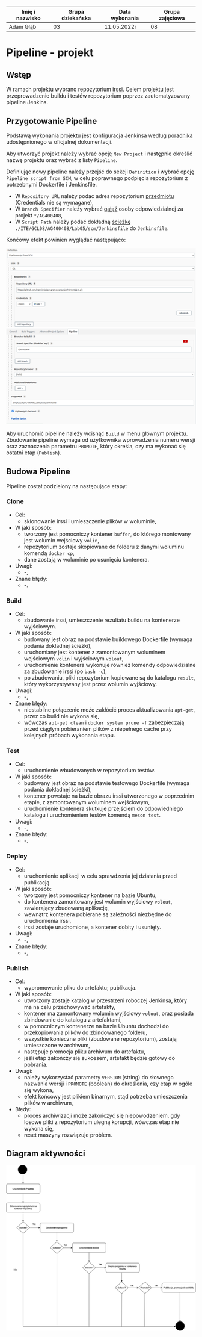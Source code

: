 | Imię i nazwisko | Grupa dziekańska | Data wykonania | Grupa zajęciowa |
| ----------- | ----------- | ----------- | ----------- |
| Adam Głąb | 03 | 11.05.2022r | 08 |

# Pipeline - projekt


## Wstęp

W ramach projektu wybrano repozytorium [irssi](https://github.com/irssi/irssi). Celem projektu jest przeprowadzenie buildu i testów repozytorium poprzez zautomatyzowany pipeline Jenkins. 

## Przygotowanie Pipeline

Podstawą wykonania projektu jest konfiguracja Jenkinsa według [poradnika](https://www.jenkins.io/doc/book/installing/docker/) udostępnionego w oficjalnej dokumentacji.

Aby utworzyć projekt należy wybrać opcję `New Project` i następnie określić nazwę projektu oraz wybrać z listy `Pipeline`.

Definiując nowy pipeline należy przejść do sekcji `Definition` i wybrać opcję `Pipeline script from SCM`, w celu poprawnego podpięcia repozytorium z potrzebnymi Dockerfile i Jenkinsfile.

* W `Repository URL` należy podać adres repozytorium [przedmiotu](https://github.com/InzynieriaOprogramowaniaAGH/MDO2022_S) (Credentials nie są wymagane),
* W `Branch Specifier` należy wybrać [gałąź](https://github.com/InzynieriaOprogramowaniaAGH/MDO2022_S/tree/AG400408) osoby odpowiedzialnej za projekt `*/AG400408`,
* W `Script Path` należy podać dokładną [ścieżkę](https://github.com/InzynieriaOprogramowaniaAGH/MDO2022_S/blob/AG400408/ITE/GCL08/AG400408/Lab05/scm/Jenkinsfile) `./ITE/GCL08/AG400408/Lab05/scm/Jenkinsfile` do `Jenkinsfile`.

Konćowy efekt powinien wyglądać następująco:

![scm](scm1.png)
![scm](scm2.png)

Aby uruchomić pipeline należy wcisnąć `Build` w menu głównym projektu. Zbudowanie pipeline wymaga od użytkownika wprowadzenia numeru wersji oraz zaznaczenia parametru `PROMOTE`, który określa, czy ma wykonać się ostatni etap (`Publish`).

## Budowa Pipeline

Pipeline został podzielony na następujące etapy:

### Clone
  - Cel: 
    - sklonowanie irssi i umieszczenie plików w woluminie,
  - W jaki sposób: 
    - tworzony jest pomocniczy kontener `buffer`, do którego montowany jest wolumin wejściowy `volin`,
    - repozytorium zostaje skopiowane do folderu z danymi woluminu komendą `docker cp`,
    - dane zostają w woluminie po usunięciu kontenera.
  - Uwagi:
    - -,
  - Znane błędy:
    - -.
###  Build
  - Cel:
    - zbudowanie irssi, umieszczenie rezultatu buildu na kontenerze wyjściowym.
  - W jaki sposób:
    - budowany jest obraz na podstawie buildowego Dockerfile (wymaga podania dokładnej ścieżki),
    - uruchomiany jest kontener z zamontowanym woluminem wejściowym `volin` i wyjściowym `volout`,
    - uruchomienie kontenera wykonuje również komendy odpowiedzialne za zbudowanie irssi (po `bash -c`),
    - po zbudowaniu, pliki repozytorium kopiowane są do katalogu `result`, który wykorzystywany jest przez wolumin wyjściowy.
  - Uwagi:
    - -,
  - Znane błędy:
    - niestabilne połączenie może zakłócić proces aktualizowania `apt-get`, przez co build nie wykona się,
    - wówczas `apt-get clean` i `docker system prune -f` zabezpieczają przed ciągłym pobieraniem plików z niepełnego cache przy kolejnych próbach wykonania etapu.
###  Test
  - Cel:
    - uruchomienie wbudowanych w repozytorium testów.
  - W jaki sposób:
    - budowany jest obraz na podstawie testowego Dockerfile (wymaga podania dokładnej ścieżki),
    - kontener powstaje na bazie obrazu irssi utworzonego w poprzednim etapie, z zamontowanym woluminem wejściowym,
    - uruchomienie kontenera skutkuje przejściem do odpowiedniego katalogu i uruchomieniem testów komendą `meson test`.
  - Uwagi:
    - -,
  - Znane błędy:
    - -.
###  Deploy
  - Cel:
    - uruchomienie aplikacji w celu sprawdzenia jej działania przed publikacją.
  - W jaki sposób:
    - tworzony jest pomocniczy kontener na bazie Ubuntu,
    - do kontenera zamontowany jest wolumin wyjściowy `volout`, zawierający zbudowaną aplikację,
    - wewnątrz kontenera pobierane są zależności niezbędne do uruchomienia irssi,
    - irssi zostaje uruchomione, a kontener dobity i usunięty.
  - Uwagi:
    - -,
  - Znane błędy:
    - -,
###  Publish
  - Cel:
    - wypromowanie pliku do artefaktu; publikacja.
  - W jaki sposób:
    - utworzony zostaje katalog w przestrzeni roboczej Jenkinsa, który ma na celu przechowywać artefakty,
    - kontener ma zamontowany wolumin wyjściowy `volout`, oraz posiada zbindowanie do katalogu z artefaktami,
    - w pomocniczym kontenerze na bazie Ubuntu dochodzi do przekopiowania plików do zbindowanego folderu,
    - wszystkie konieczne pliki (zbudowane repozytorium), zostają umieszczone w archiwum,
    - następuje promocja pliku archiwum do artefaktu,
    - jeśli etap zakończy się sukcesem, artefakt będzie gotowy do pobrania.
  - Uwagi:
    - należy wykorzystać parametry `VERSION` (string) do słownego nazwania wersji i `PROMOTE` (boolean) do określenia, czy etap w ogóle się wykona,
    - efekt końcowy jest plikiem binarnym, stąd potrzeba umieszczenia plików w archiwum,
  - Błędy:
    - proces archiwizacji może zakończyć się niepowodzeniem, gdy losowe pliki z repozytorium ulegną korupcji, wówczas etap nie wykona się,
    - reset maszyny rozwiązuje problem.

## Diagram aktywności

![diagram](diagram.png)
